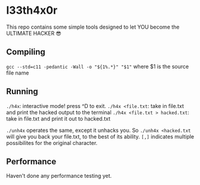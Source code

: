 # l33th4x0r
This repo contains some simple tools designed to let YOU become the ULTIMATE HACKER 😎

## Compiling
`gcc --std=c11 -pedantic -Wall -o "${1%.*}" "$1"`
where $1 is the source file name

## Running
`./h4x`: interactive mode! press ^D to exit.
`./h4x <file.txt`: take in file.txt and print the hacked output to the terminal
`./h4x <file.txt > hacked.txt`: take in file.txt and print it out to hacked.txt

`./unh4x` operates the same, except it unhacks you. So `./unh4x <hacked.txt` will give you back your file.txt, to the best of its ability. `[,]` indicates multiple possibilites for the original character.

## Performance

Haven't done any performance testing yet.

